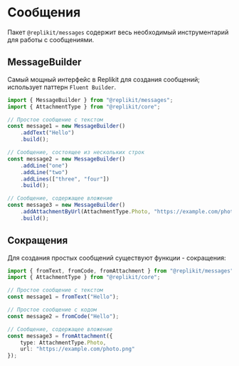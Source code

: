 # Сообщения

Пакет `@replikit/messages` содержит весь необходимый инструментарий для работы с сообщениями.

## MessageBuilder

Самый мощный интерфейс в Replikit для создания сообщений; использует паттерн `Fluent Builder`.

```ts
import { MessageBuilder } from "@replikit/messages";
import { AttachmentType } from "@replikit/core";

// Простое сообщение с текстом
const message1 = new MessageBuilder()
    .addText("Hello")
    .build();

// Сообщение, состоящее из нескольких строк
const message2 = new MessageBuilder()
    .addLine("one")
    .addLine("two")
    .addLines(["three", "four"])
    .build();

// Сообщение, содержащее вложение
const message3 = new MessageBuilder()
    .addAttachmentByUrl(AttachmentType.Photo, "https://example.com/photo.png")
    .build();
```

## Сокращения

Для создания простых сообщений существуют функции - сокращения:

```ts
import { fromText, fromCode, fromAttachment } from "@replikit/messages";
import { AttachmentType } from "@replikit/core";

// Простое сообщение с текстом
const message1 = fromText("Hello");

// Простое сообщение с кодом
const message2 = fromCode("Hello");

// Сообщение, содержащее вложение
const message3 = fromAttachment({
    type: AttachmentType.Photo,
    url: "https://example.com/photo.png"
});
```
